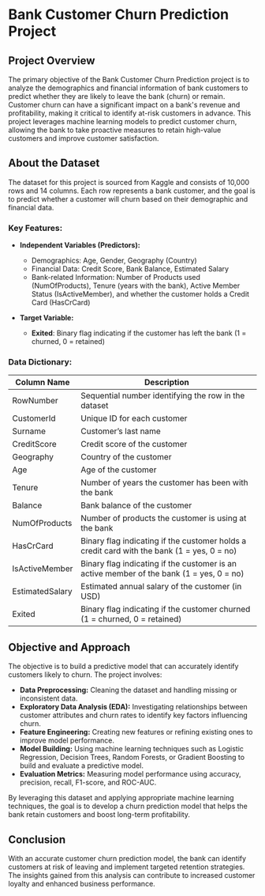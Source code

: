 # Bank Customer Churn Prediction Project

## Project Overview
The primary objective of the Bank Customer Churn Prediction project is to analyze the demographics and financial information of bank customers to predict whether they are likely to leave the bank (churn) or remain. Customer churn can have a significant impact on a bank's revenue and profitability, making it critical to identify at-risk customers in advance. This project leverages machine learning models to predict customer churn, allowing the bank to take proactive measures to retain high-value customers and improve customer satisfaction.

## About the Dataset
The dataset for this project is sourced from Kaggle and consists of 10,000 rows and 14 columns. Each row represents a bank customer, and the goal is to predict whether a customer will churn based on their demographic and financial data.

### Key Features:
- **Independent Variables (Predictors):**
  - Demographics: Age, Gender, Geography (Country)
  - Financial Data: Credit Score, Bank Balance, Estimated Salary
  - Bank-related Information: Number of Products used (NumOfProducts), Tenure (years with the bank), Active Member Status (IsActiveMember), and whether the customer holds a Credit Card (HasCrCard)
  
- **Target Variable:**
  - **Exited**: Binary flag indicating if the customer has left the bank (1 = churned, 0 = retained)

### Data Dictionary:
| Column Name       | Description                                                                           |
|-------------------|---------------------------------------------------------------------------------------|
| RowNumber         | Sequential number identifying the row in the dataset                                   |
| CustomerId        | Unique ID for each customer                                                           |
| Surname           | Customer’s last name                                                                  |
| CreditScore       | Credit score of the customer                                                          |
| Geography         | Country of the customer                                                               |
| Age               | Age of the customer                                                                   |
| Tenure            | Number of years the customer has been with the bank                                    |
| Balance           | Bank balance of the customer                                                          |
| NumOfProducts     | Number of products the customer is using at the bank                                   |
| HasCrCard         | Binary flag indicating if the customer holds a credit card with the bank (1 = yes, 0 = no) |
| IsActiveMember    | Binary flag indicating if the customer is an active member of the bank (1 = yes, 0 = no) |
| EstimatedSalary   | Estimated annual salary of the customer (in USD)                                       |
| Exited            | Binary flag indicating if the customer churned (1 = churned, 0 = retained)             |

## Objective and Approach
The objective is to build a predictive model that can accurately identify customers likely to churn. The project involves:
- **Data Preprocessing:** Cleaning the dataset and handling missing or inconsistent data.
- **Exploratory Data Analysis (EDA):** Investigating relationships between customer attributes and churn rates to identify key factors influencing churn.
- **Feature Engineering:** Creating new features or refining existing ones to improve model performance.
- **Model Building:** Using machine learning techniques such as Logistic Regression, Decision Trees, Random Forests, or Gradient Boosting to build and evaluate a predictive model.
- **Evaluation Metrics:** Measuring model performance using accuracy, precision, recall, F1-score, and ROC-AUC.

By leveraging this dataset and applying appropriate machine learning techniques, the goal is to develop a churn prediction model that helps the bank retain customers and boost long-term profitability.

## Conclusion
With an accurate customer churn prediction model, the bank can identify customers at risk of leaving and implement targeted retention strategies. The insights gained from this analysis can contribute to increased customer loyalty and enhanced business performance.

